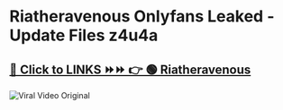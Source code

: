 
 # Riatheravenous Onlyfans Leaked - Update Files z4u4a

## <h2><a href="https://clipsfans.com/Riatheravenous&ref=git">🔗 Click to LINKS ⏩⏩ 👉 🟢 Riatheravenous </a></h2>

<a href="https://clipsfans.com/Riatheravenous&ref=git" rel="nofollow" data-target="animated-image.originalLink"><img src="https://i.ibb.co.com/xMMVF88/686577567.gif" alt="Viral Video Original" style="max-width: 100%; display: inline-block;" data-target="animated-image.originalImage"></a>

